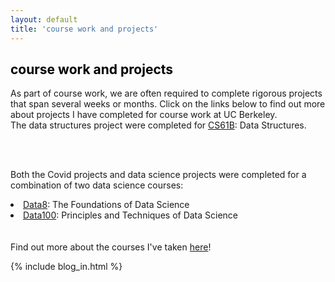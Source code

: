 ```yaml
---
layout: default
title: 'course work and projects'
---
```


<div class="work-container">
<h2 style="color:#000000"> course work and projects </h2>


As part of course work, we are often required to complete rigorous projects that span several weeks or months. Click on the links below to find out more about projects I have completed for course work at UC Berkeley. 
<br>
The data structures project were completed for <a href="https://www2.eecs.berkeley.edu/Courses/CS61B/">CS61B</a>: Data Structures.

<br>
<br>

Both the Covid projects and data science projects were completed for a combination of two data science courses: 

<li> <a href="https://data.berkeley.edu/education/courses/data-8">Data8</a>: The Foundations of Data Science </li>
<li> <a href="https://data.berkeley.edu/education/courses/data-100">Data100</a>: Principles and Techniques of Data Science </li> 

<br>
<br>
Find out more about the courses I've taken <a href="https://rachelngjiemin.github.io/pages/blog.html">here</a>!

{% include blog_in.html %}
</div>
